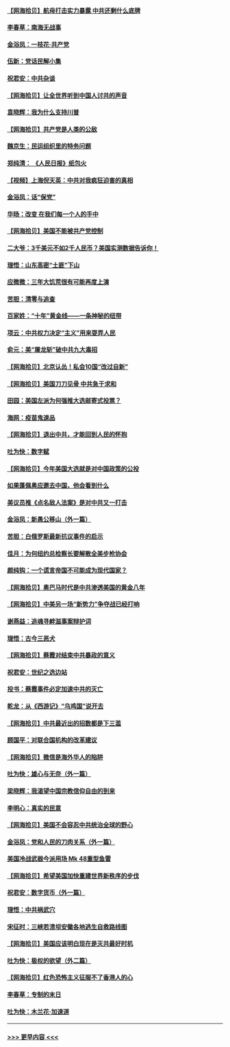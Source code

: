#### [【网海拾贝】航母打击实力暴露 中共还剩什么底牌](../pages/nsc993/n12371825.md?t=09020501) 
#### [李春草：南海无战事](../pages/nsc993/n12371159.md?t=09020501) 
#### [金浴凤：一枝花·共产党](../pages/nsc993/n12368757.md?t=09020501) 
#### [伍新：党话民解小集](../pages/nsc993/n12366907.md?t=09020501) 
#### [祝君安：中共杂谈](../pages/nsc993/n12366076.md?t=09020501) 
#### [【网海拾贝】让全世界听到中国人讨共的声音](../pages/nsc993/n12365569.md?t=09020501) 
#### [袁晓辉：我为什么支持川普](../pages/nsc993/n12362670.md?t=09020501) 
#### [【网海拾贝】共产党是人类的公敌](../pages/nsc993/n12363182.md?t=09020501) 
#### [魏京生：民运组织里的特务问题](../pages/nsc993/n12363010.md?t=09020501) 
#### [郑纯清： 《人民日报》纸包火](../pages/nsc993/n12362706.md?t=09020501) 
#### [【视频】上海倪天英：中共对我疯狂迫害的真相](../pages/nsc993/n12356341.md?t=09020501) 
#### [金浴凤：话“保党”](../pages/nsc993/n12361867.md?t=09020501) 
#### [华旸：改变 在我们每一个人的手中](../pages/nsc993/n12361774.md?t=09020501) 
#### [【网海拾贝】美国不能被共产党控制](../pages/nsc993/n12360271.md?t=09020501) 
#### [二大爷：3千美元不如2千人民币？美国实测数据告诉你！](../pages/nsc993/n12358563.md?t=09020501) 
#### [理悟：山东高密“土匪”下山](../pages/nsc993/n12358535.md?t=09020501) 
#### [应微微：三年大饥荒很有可能再度上演](../pages/nsc993/n12358523.md?t=09020501) 
#### [苦胆：清零与追查](../pages/nsc993/n12358501.md?t=09020501) 
#### [百家姓：“十年”黄金线——一条神秘的纽带](../pages/nsc993/n12358319.md?t=09020501) 
#### [项云：中共权力决定“主义”用来耍弄人民](../pages/nsc993/n12358172.md?t=09020501) 
#### [俞元：美“屠龙斩”破中共九大毒招](../pages/nsc993/n12357822.md?t=09020501) 
#### [【网海拾贝】北京认怂！私会10国“改过自新”](../pages/nsc993/n12357784.md?t=09020501) 
#### [【网海拾贝】美国刀刀见骨 中共急于求和](../pages/nsc993/n12355511.md?t=09020501) 
#### [田园：美国左派为何强推大选邮寄式投票？](../pages/nsc993/n12352963.md?t=09020501) 
#### [海网：疫苗鬼速品](../pages/nsc993/n12354438.md?t=09020501) 
#### [【网海拾贝】退出中共，才能回到人民的怀抱](../pages/nsc993/n12352634.md?t=09020501) 
#### [吐为快：数字赋](../pages/nsc993/n12352317.md?t=09020501) 
#### [【网海拾贝】今年美国大选就是对中国政策的公投](../pages/nsc993/n12350973.md?t=09020501) 
#### [如果蓬佩奥应邀去中国，他会看到什么](../pages/nsc993/n12350945.md?t=09020501) 
#### [美议员推《点名敌人法案》是对中共又一打击](../pages/nsc993/n12350765.md?t=09020501) 
#### [金浴凤：新愚公移山（外一篇）](../pages/nsc993/n12350253.md?t=09020501) 
#### [苦胆：白俄罗斯最新抗议事件的启示](../pages/nsc993/n12349989.md?t=09020501) 
#### [佳月：为何纽约总检察长要解散全美步枪协会](../pages/nsc993/n12349939.md?t=09020501) 
#### [颜纯钩：一个谎言帝国不可能成为现代国家？](../pages/nsc993/n12349898.md?t=09020501) 
#### [【网海拾贝】奥巴马时代是中共渗透美国的黄金八年](../pages/nsc993/n12349284.md?t=09020501) 
#### [【网海拾贝】中美另一场“新势力”争夺战已经打响](../pages/nsc993/n12346998.md?t=09020501) 
#### [谢燕益：追魂寻衅滋事案辩护词](../pages/nsc993/n12346892.md?t=09020501) 
#### [理悟：古今三恶犬](../pages/nsc993/n12345190.md?t=09020501) 
#### [【网海拾贝】蔡霞对结束中共暴政的意义](../pages/nsc993/n12344263.md?t=09020501) 
#### [祝君安：世纪之选边站](../pages/nsc993/n12342382.md?t=09020501) 
#### [投书：蔡霞事件必定加速中共的灭亡](../pages/nsc993/n12341881.md?t=09020501) 
#### [乾龙：从《西游记》“乌鸡国”说开去](../pages/nsc993/n12341690.md?t=09020501) 
#### [【网海拾贝】中共最近出的招数都是下三滥](../pages/nsc993/n12341593.md?t=09020501) 
#### [顾国平：对联合国机构的改革建议](../pages/nsc993/n12339928.md?t=09020501) 
#### [【网海拾贝】微信是海外华人的陷阱](../pages/nsc993/n12338868.md?t=09020501) 
#### [吐为快：雄心与无奈（外一篇）](../pages/nsc993/n12338132.md?t=09020501) 
#### [梁晓辉：我渴望中国宗教信仰自由的到来](../pages/nsc993/n12336657.md?t=09020501) 
#### [李明心：真实的民意](../pages/nsc993/n12336089.md?t=09020501) 
#### [【网海拾贝】美国不会容忍中共统治全球的野心](../pages/nsc993/n12336063.md?t=09020501) 
#### [金浴凤：党和人民的刀肉关系（外一篇）](../pages/nsc993/n12335834.md?t=09020501) 
#### [美国冷战武器今派用场 Mk 48重型鱼雷](../pages/nsc993/n12335354.md?t=09020501) 
#### [【网海拾贝】希望美国加快重建世界新秩序的步伐](../pages/nsc993/n12334224.md?t=09020501) 
#### [祝君安：数字货币（外一篇）](../pages/nsc993/n12334186.md?t=09020501) 
#### [理悟：中共祸武穴](../pages/nsc993/n12333962.md?t=09020501) 
#### [宋征时：三峡若溃坝安徽各地逃生自救路线图](../pages/nsc993/n12332450.md?t=09020501) 
#### [【网海拾贝】美国应该明白现在是灭共最好时机](../pages/nsc993/n12332313.md?t=09020501) 
#### [吐为快：极权的欲望（外二篇）](../pages/nsc993/n12332089.md?t=09020501) 
#### [【网海拾贝】红色恐怖主义征服不了香港人的心](../pages/nsc993/n12329296.md?t=09020501) 
#### [李春草：专制的末日](../pages/nsc993/n12329079.md?t=09020501) 
#### [吐为快：木兰花‧加速道](../pages/nsc993/n12327366.md?t=09020501) 

----
#### [ >>> 更早内容 <<< ](../indexes/nsc993-earlier.md)
